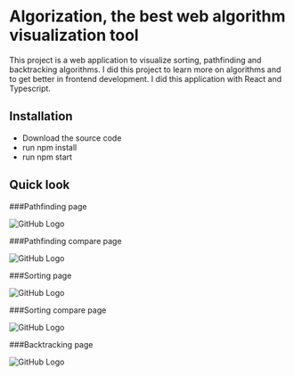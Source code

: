 # Algorization, the best web algorithm visualization tool

This project is a web application to visualize sorting, pathfinding and backtracking algorithms. I did this project to learn more on algorithms and to get better in frontend development. I did this application with React and Typescript.  

## Installation 

* Download the source code
* run npm install
* run npm start

## Quick look

###Pathfinding page

![GitHub Logo](/images/pathfinding.png)

###Pathfinding compare page

![GitHub Logo](/images/pathfindingCompare.png)

###Sorting page

![GitHub Logo](/images/sorting.png)

###Sorting compare page

![GitHub Logo](/images/sortingCompare.png)

###Backtracking page

![GitHub Logo](/images/backtracking.png)

